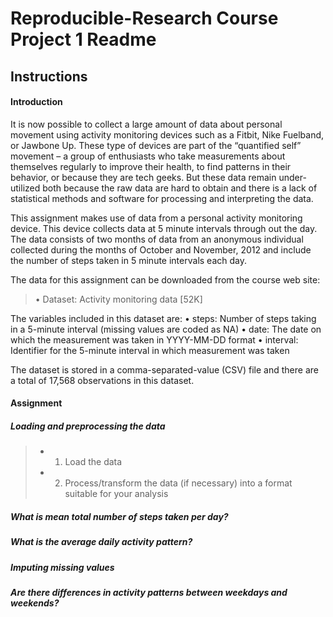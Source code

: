 # Reproducible-Research Course Project 1 Readme

## Instructions

#### Introduction
It is now possible to collect a large amount of data about personal movement using activity monitoring devices such as a Fitbit, Nike Fuelband, or Jawbone Up. These type of devices are part of the “quantified self” movement – a group of enthusiasts who take measurements about themselves regularly to improve their health, to find patterns in their behavior, or because they are tech geeks. But these data remain under-utilized both because the raw data are hard to obtain and there is a lack of statistical methods and software for processing and interpreting the data.

This assignment makes use of data from a personal activity monitoring device. This device collects data at 5 minute intervals through out the day. The data consists of two months of data from an anonymous individual collected during the months of October and November, 2012 and include the number of steps taken in 5 minute intervals each day.

The data for this assignment can be downloaded from the course web site:
> • Dataset: Activity monitoring data [52K]

The variables included in this dataset are:
  • steps: Number of steps taking in a 5-minute interval (missing values are coded as NA)
  • date: The date on which the measurement was taken in YYYY-MM-DD format
  • interval: Identifier for the 5-minute interval in which measurement was taken

The dataset is stored in a comma-separated-value (CSV) file and there are a total of 17,568 observations in this dataset.

#### Assignment
##### Loading and preprocessing the data
> - 1. Load the data 
> - 2. Process/transform the data (if necessary) into a format suitable for your analysis
##### What is mean total number of steps taken per day?
##### What is the average daily activity pattern?
##### Imputing missing values
##### Are there differences in activity patterns between weekdays and weekends?
  
